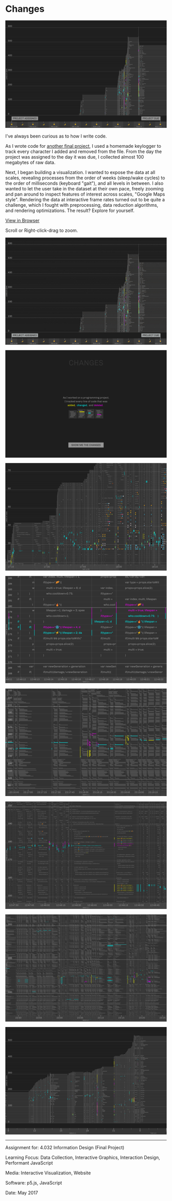 # Changes

![](Changes1.png)

I've always been curious as to how I write code.

As I wrote code for [another final project](https://github.com/willy-vvu/EmojiGame), I used a homemade keylogger to track every character I added and removed from the file. From the day the project was assigned to the day it was due, I collected almost 100 megabytes of raw data.

Next, I began building a visualization. I wanted to expose the data at all scales, revealing processes from the order of weeks (sleep/wake cycles) to the order of milliseconds (keyboard "gait"), and all levels in between. I also wanted to let the user take in the dataset at their own pace, freely zooming and pan around to inspect features of interest across scales, "Google Maps style". Rendering the data at interactive frame rates turned out to be quite a challenge, which I fought with preprocessing, data reduction algorithms, and rendering optimizations. The result? Explore for yourself.

[View in Browser](https://willy-vvu.github.io/Changes/)

Scroll or Right-click-drag to zoom.

![](Changes2.gif)

![](Changes3.png)

![](Changes4.png)

![](Changes5.png)

![](Changes6.png)

![](Changes7.png)

![](Changes8.png)

![](Changes9.png)

---

Assignment for: 4.032 Information Design (Final Project)

Learning Focus: Data Collection, Interactive Graphics, Interaction Design, Performant JavaScript

Media: Interactive Visualization, Website

Software: p5.js, JavaScript

Date: May 2017
